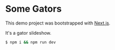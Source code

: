 # Some Gators

This demo project was bootstrapped with [Next.js](https://github.com/zeit/next.js).

It's a gator slideshow.

```bash
$ npm i && npm run dev
```
